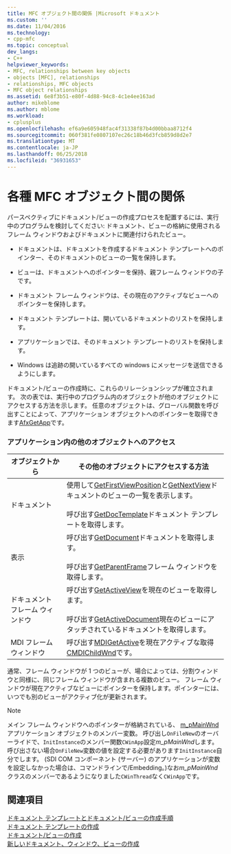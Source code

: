 ```yaml
---
title: MFC オブジェクト間の関係 |Microsoft ドキュメント
ms.custom: ''
ms.date: 11/04/2016
ms.technology:
- cpp-mfc
ms.topic: conceptual
dev_langs:
- C++
helpviewer_keywords:
- MFC, relationships between key objects
- objects [MFC], relationships
- relationships, MFC objects
- MFC object relationships
ms.assetid: 6e8f3b51-e80f-4d88-94c8-4c1e4ee163ad
author: mikeblome
ms.author: mblome
ms.workload:
- cplusplus
ms.openlocfilehash: ef6a9e605948fac4f31338f87b4d00bbaa8712f4
ms.sourcegitcommit: 060f381fe0807107ec26c18b46d3fcb859d8d2e7
ms.translationtype: MT
ms.contentlocale: ja-JP
ms.lasthandoff: 06/25/2018
ms.locfileid: "36931653"
---
```

# <a name="relationships-among-mfc-objects"></a>各種 MFC オブジェクト間の関係
パースペクティブにドキュメント/ビューの作成プロセスを配置するには、実行中のプログラムを検討してください: ドキュメント、ビューの格納に使用されるフレーム ウィンドウおよびドキュメントに関連付けられたビュー。  
  
-   ドキュメントは、ドキュメントを作成するドキュメント テンプレートへのポインター、そのドキュメントのビューの一覧を保持します。  
  
-   ビューは、ドキュメントへのポインターを保持、親フレーム ウィンドウの子です。  
  
-   ドキュメント フレーム ウィンドウは、その現在のアクティブなビューへのポインターを保持します。  
  
-   ドキュメント テンプレートは、開いているドキュメントのリストを保持します。  
  
-   アプリケーションでは、そのドキュメント テンプレートのリストを保持します。  
  
-   Windows は追跡の開いているすべての windows にメッセージを送信できるようにします。  
  
 ドキュメント/ビューの作成時に、これらのリレーションシップが確立されます。 次の表では、実行中のプログラム内のオブジェクトが他のオブジェクトにアクセスする方法を示します。 任意のオブジェクトは、グローバル関数を呼び出すことによって、アプリケーション オブジェクトへのポインターを取得できます[AfxGetApp](../mfc/reference/application-information-and-management.md#afxgetapp)です。  
  
### <a name="gaining-access-to-other-objects-in-your-application"></a>アプリケーション内の他のオブジェクトへのアクセス  
  
|オブジェクトから|その他のオブジェクトにアクセスする方法|  
|-----------------|---------------------------------|  
|ドキュメント|使用して[GetFirstViewPosition](../mfc/reference/cdocument-class.md#getfirstviewposition)と[GetNextView](../mfc/reference/cdocument-class.md#getnextview)ドキュメントのビューの一覧を表示します。<br /><br /> 呼び出す[GetDocTemplate](../mfc/reference/cdocument-class.md#getdoctemplate)ドキュメント テンプレートを取得します。|  
|表示|呼び出す[GetDocument](../mfc/reference/cview-class.md#getdocument)ドキュメントを取得します。<br /><br /> 呼び出す[GetParentFrame](../mfc/reference/cwnd-class.md#getparentframe)フレーム ウィンドウを取得します。|  
|ドキュメント フレーム ウィンドウ|呼び出す[GetActiveView](../mfc/reference/cframewnd-class.md#getactiveview)を現在のビューを取得します。<br /><br /> 呼び出す[GetActiveDocument](../mfc/reference/cframewnd-class.md#getactivedocument)現在のビューにアタッチされているドキュメントを取得します。|  
|MDI フレーム ウィンドウ|呼び出す[MDIGetActive](../mfc/reference/cmdiframewnd-class.md#mdigetactive)を現在アクティブな取得[CMDIChildWnd](../mfc/reference/cmdichildwnd-class.md)です。|  
  
 通常、フレーム ウィンドウが 1 つのビューが、場合によっては、分割ウィンドウと同様に、同じフレーム ウィンドウが含まれる複数のビュー。 フレーム ウィンドウが現在アクティブなビューにポインターを保持します。ポインターには、いつでも別のビューがアクティブ化が更新されます。  
  
> [!NOTE]
>  メイン フレーム ウィンドウへのポインターが格納されている、 [m_pMainWnd](../mfc/reference/cwinthread-class.md#m_pmainwnd)アプリケーション オブジェクトのメンバー変数。 呼び出し`OnFileNew`のオーバーライドで、`InitInstance`のメンバー関数`CWinApp`設定*m_pMainWnd*します。 呼び出さない場合`OnFileNew`変数の値を設定する必要があります`InitInstance`自分でします。 (SDI COM コンポーネント (サーバー) のアプリケーションが変数を設定しなかった場合は、コマンドラインで/Embedding。)なお*m_pMainWnd*クラスのメンバーであるようになりました`CWinThread`なく`CWinApp`です。  
  
## <a name="see-also"></a>関連項目  
 [ドキュメント テンプレートとドキュメント/ビューの作成手順](../mfc/document-templates-and-the-document-view-creation-process.md)   
 [ドキュメント テンプレートの作成](../mfc/document-template-creation.md)   
 [ドキュメント/ビューの作成](../mfc/document-view-creation.md)   
 [新しいドキュメント、ウィンドウ、ビューの作成](../mfc/creating-new-documents-windows-and-views.md)


